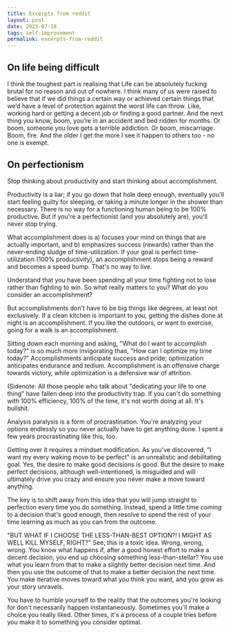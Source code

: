 ```yaml
---
title: Excerpts from reddit
layout: post
date: 2023-07-18
tags: self-improvement
permalink: excerpts-from-reddit
---
```

<h2>On life being difficult</h2>
<p style="margin-bottom: 30px" class="body"><span>I think the toughest part is realising that Life can be absolutely fucking brutal for no reason and out of nowhere. I think many of us were raised to believe that if we did things a certain way or achieved certain things that we’d have a level of protection against the worst life can throw. Like, working hard or getting a decent job or finding a good partner. And the next thing you know, boom, you’re in an accident and bed ridden for months. Or boom, someone you love gets a terrible addiction. Or boom, miscarriage. Boom, fire. And the older I get the more I see it happen to others too - no one is exempt.</span></p><h2><span>On perfectionism</span></h2><p class="body"><span>Stop thinking about productivity and start thinking about accomplishment.</span></p><p class="body"><span>Productivity is a liar; if you go down that hole deep enough, eventually you'll start feeling guilty for sleeping, or taking a minute longer in the shower than necessary. There is no way for a functioning human being to be 100% productive. But if you're a perfectionist (and you absolutely are), you'll never stop trying.</span></p><p class="body"><span>What accomplishment does is a) focuses your mind on things that are actually important, and b) emphasizes success (rewards) rather than the never-ending sludge of time-utilization. If your goal is perfect time-utilization (100% productivity), an accomplishment stops being a reward and becomes a speed bump. That's no way to live.</span></p><p class="body"><span>Understand that you have been spending all your time fighting not to lose rather than fighting to win. So what really matters to you? What do you consider an accomplishment?</span></p><p class="body"><span>But accomplishments don't have to be big things like degrees, at least not exclusively. If a clean kitchen is important to you, getting the dishes done at night is an accomplishment. If you like the outdoors, or want to exercise, going for a walk is an accomplishment.</span></p><p class="body"><span>Sitting down each morning and asking, "What do I want to accomplish today?" is so much more invigorating than, "How can I optimize my time today?" Accomplishments anticipate success and pride; optimization anticipates endurance and tedium. Accomplishment is an offensive charge towards victory, while optimization is a defensive war of attrition.</span></p><p class="body"><span>(Sidenote: All those people who talk about "dedicating your life to one thing" have fallen deep into the productivity trap. If you can't do something with 100% efficiency, 100% of the time, it's not worth doing at all. It's bullshit.</span></p><p class="body"><span>Analysis paralysis is a form of procrastination. You're analyzing your options endlessly so you never actually have to get anything done. I spent a few years procrastinating like this, too.</span></p><p class="body"><span>Getting over it requires a mindset modification. As you've discovered, "I want my every waking move to be perfect" is an unrealistic and debilitating goal. Yes, the desire to make good decisions is good. But the desire to make perfect decisions, although well-intentioned, is misguided and will ultimately drive you crazy and ensure you never make a move toward anything.</span></p><p class="body"><span>The key is to shift away from this idea that you will jump straight to perfection every time you do something. Instead, spend a little time coming to a decision that's good enough, then resolve to spend the rest of your time learning as much as you can from the outcome.</span></p><p class="body"><span>"BUT WHAT IF I CHOOSE THE LESS-THAN-BEST OPTION?! I MIGHT AS WELL KILL MYSELF, RIGHT?" See, this is a toxic idea. Wrong, wrong, wrong. You know what happens if, after a good honest effort to make a decent decision, you end up choosing something less-than-stellar? You use what you learn from that to make a slightly better decision next time. And then you use the outcome of that to make a better decision the next time. You make iterative moves toward what you think you want, and you grow as your story unravels.</span></p><p class="body"><span>You have to humble yourself to the reality that the outcomes you're looking for don't necessarily happen instantaneously. Sometimes you'll make a choice you really liked. Other times, it's a process of a couple tries before you make it to something you consider optimal.</span></p><p class="body"></p>